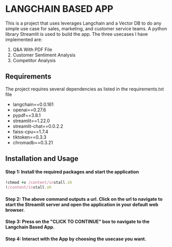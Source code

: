 # LANGCHAIN BASED APP

This is a project that uses leverages Langchain and a Vector DB to do any simple use case for sales, marketing, and customer service teams. 
A python library Streamlit is used to build the app. The three usecases I have implemented are:

1. Q&A With PDF File
2. Customer Sentiment Analysis 
3. Competitor Analysis

## Requirements

The project requires several dependencies as listed in the requirements.txt file 

* langchain==0.0.161
* openai==0.27.6
* pypdf==3.8.1
* streamlit==1.22.0
* streamlit-chat==0.0.2.2
* faiss-cpu==1.7.4
* tiktoken==0.3.3
* chromadb==0.3.21

##  Installation and Usage

#### Step 1: Install the required packages and start the application

```ruby
!chmod +x /content/install.sh
!/content/install.sh
```

#### Step 2: The above command outputs a url. Click on the url to navigate to start the Streamlit server and open the application in your default web browser.

#### Step 3: Press on the "CLICK TO CONTINUE" box to navigate to the Langchain Based App.

#### Step 4: Interact with the App by choosing the usecase you want.
